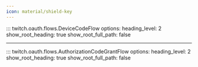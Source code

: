 ```yaml
---
icon: material/shield-key
---
```



::: twitch.oauth.flows.DeviceCodeFlow
    options:
          heading_level: 2
          show_root_heading: true
          show_root_full_path: false

---

::: twitch.oauth.flows.AuthorizationCodeGrantFlow
    options:
          heading_level: 2
          show_root_heading: true
          show_root_full_path: false

